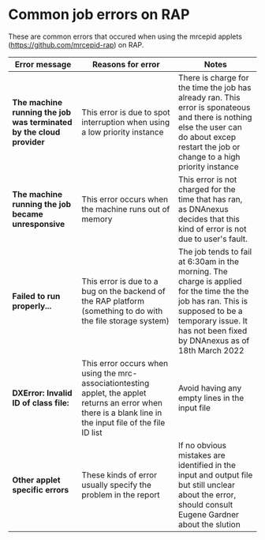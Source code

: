 # Common job errors on RAP 

These are common errors that occured when using the mrcepid applets (https://github.com/mrcepid-rap) on RAP.   

| Error message | Reasons for error | Notes |
| ---| --- | --- |
| **The machine running the job was terminated by the cloud provider** |  This error is due to spot interruption when using a low priority instance | There is charge for the time the job has already ran. This error is sponateous and there is nothing else the user can do about excep restart the job or change to a high priority instance |
| **The machine running the job became unresponsive**   | This error occurs when the machine runs out of memory   | This error is not charged for the time that has ran, as DNAnexus decides that this kind of error is not due to user's fault.|
| **Failed to run properly...** | This error is due to a bug on the backend of the RAP platform (something to do with the file storage system) | The job tends to fail at 6:30am in the morning. The charge is applied for the time the the job has ran. This is supposed to be a temporary issue. It has not been fixed by DNAnexus as of 18th March 2022 |
| **DXError: Invalid ID of class file:** | This error occurs when using the mrc-associationtesting applet, the applet returns an error when there is a blank line in the input file of the file ID list | Avoid having any empty lines in the input file |
| **Other applet specific errors** | These kinds of error usually specify the problem in the report | If no obvious mistakes are identified in the input and output file but still unclear about the error, should consult Eugene Gardner about the slution |
